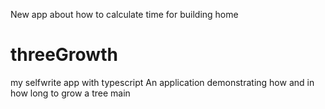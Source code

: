 New app about how to calculate time for building home
# threeGrowth

my selfwrite app with typescript
An application demonstrating how and in how long to grow a tree
 main
